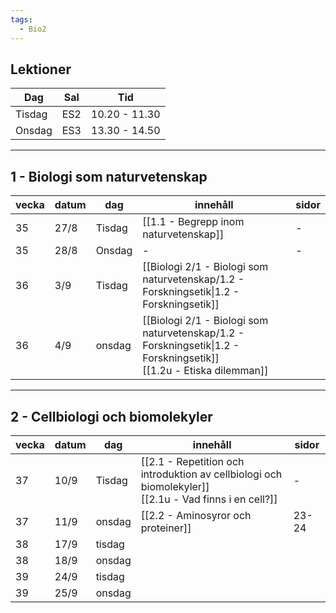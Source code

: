 ```yaml
---
tags:
  - Bio2
---
```

## Lektioner

| Dag    | Sal | Tid           |
| ------ | --- | ------------- |
| Tisdag | ES2 | 10.20 - 11.30 |
| Onsdag | ES3 | 13.30 - 14.50 |

---

## 1 - Biologi som naturvetenskap

| vecka | datum | dag    | innehåll                                                                                                              | sidor |
| ----- | ----- | ------ | --------------------------------------------------------------------------------------------------------------------- | ----- |
| 35    | 27/8  | Tisdag | [[1.1 - Begrepp inom naturvetenskap]]                                                                                 | -     |
| 35    | 28/8  | Onsdag | -                                                                                                                     | -     |
| 36    | 3/9   | Tisdag | [[Biologi 2/1 - Biologi som naturvetenskap/1.2 - Forskningsetik\|1.2 - Forskningsetik]]                               |       |
| 36    | 4/9   | onsdag | [[Biologi 2/1 - Biologi som naturvetenskap/1.2 - Forskningsetik\|1.2 - Forskningsetik]]<br>[[1.2u - Etiska dilemman]] |       |


---

## 2 - Cellbiologi och biomolekyler

| vecka | datum | dag    | innehåll                                                                                                              | sidor |
| ----- | ----- | ------ | --------------------------------------------------------------------------------------------------------------------- | ----- |
| 37  | 10/9 | Tisdag | [[2.1 - Repetition och introduktion av cellbiologi och biomolekyler]]<br>[[2.1u - Vad finns i en cell?]] | -     |
| 37  | 11/9 | onsdag | [[2.2 - Aminosyror och proteiner]]                                                                       | 23-24 |
| 38  | 17/9 | tisdag |                                                                                                          |       |
| 38  | 18/9 | onsdag |                                                                                                          |       |
| 39  | 24/9 | tisdag |                                                                                                          |       |
| 39  | 25/9 | onsdag |                                                                                                          |       |